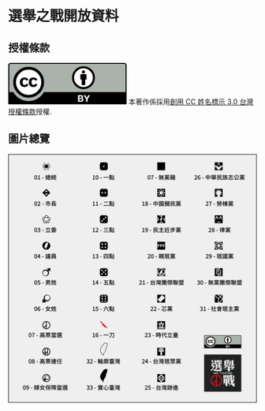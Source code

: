 # 選舉之戰開放資料

## 授權條款
![bycc](/doc/bycc.svg)
本著作係採用[創用 CC 姓名標示 3.0 台灣 授權條款](https://creativecommons.org/licenses/by/3.0/tw/)授權.

## 圖片總覽
![index](/doc/icon_all.png)